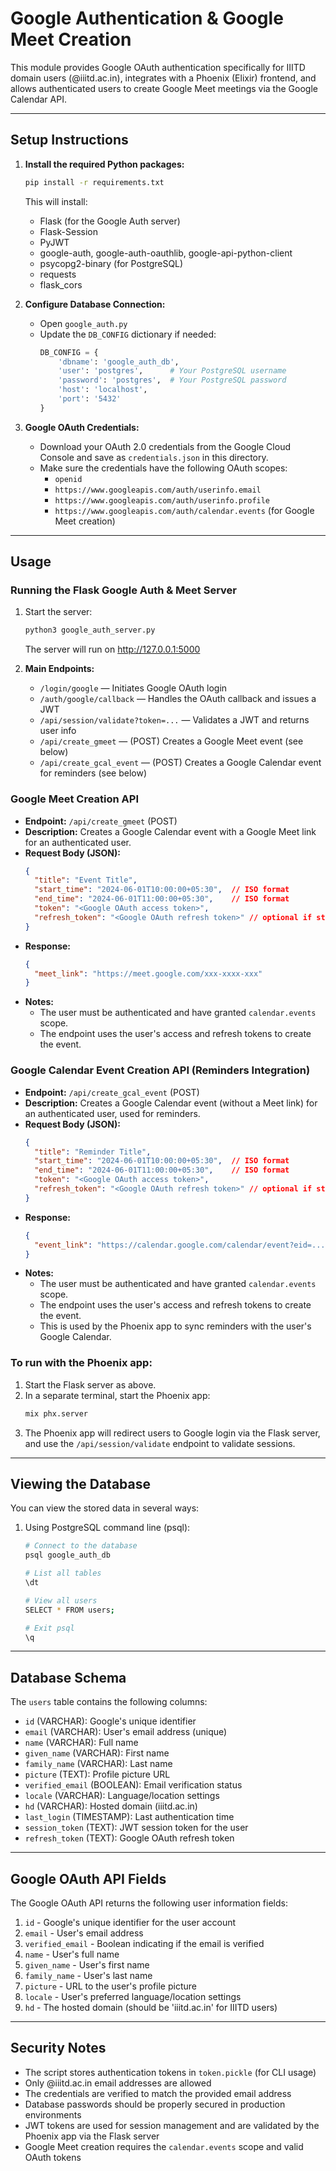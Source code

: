 # Google Authentication & Google Meet Creation

This module provides Google OAuth authentication specifically for IIITD domain users (@iiitd.ac.in), integrates with a Phoenix (Elixir) frontend, and allows authenticated users to create Google Meet meetings via the Google Calendar API.

---

## Setup Instructions

1. **Install the required Python packages:**
   ```bash
   pip install -r requirements.txt
   ```
   This will install:
   - Flask (for the Google Auth server)
   - Flask-Session
   - PyJWT
   - google-auth, google-auth-oauthlib, google-api-python-client
   - psycopg2-binary (for PostgreSQL)
   - requests
   - flask_cors

2. **Configure Database Connection:**
   - Open `google_auth.py`
   - Update the `DB_CONFIG` dictionary if needed:
     ```python
     DB_CONFIG = {
         'dbname': 'google_auth_db',
         'user': 'postgres',      # Your PostgreSQL username
         'password': 'postgres',  # Your PostgreSQL password
         'host': 'localhost',
         'port': '5432'
     }
     ```

3. **Google OAuth Credentials:**
   - Download your OAuth 2.0 credentials from the Google Cloud Console and save as `credentials.json` in this directory.
   - Make sure the credentials have the following OAuth scopes:
     - `openid`
     - `https://www.googleapis.com/auth/userinfo.email`
     - `https://www.googleapis.com/auth/userinfo.profile`
     - `https://www.googleapis.com/auth/calendar.events` (for Google Meet creation)

---

## Usage

### Running the Flask Google Auth & Meet Server

1. Start the server:
   ```bash
   python3 google_auth_server.py
   ```
   The server will run on http://127.0.0.1:5000

2. **Main Endpoints:**
   - `/login/google` — Initiates Google OAuth login
   - `/auth/google/callback` — Handles the OAuth callback and issues a JWT
   - `/api/session/validate?token=...` — Validates a JWT and returns user info
   - `/api/create_gmeet` — (POST) Creates a Google Meet event (see below)
   - `/api/create_gcal_event` — (POST) Creates a Google Calendar event for reminders (see below)

### Google Meet Creation API

- **Endpoint:** `/api/create_gmeet` (POST)
- **Description:** Creates a Google Calendar event with a Google Meet link for an authenticated user.
- **Request Body (JSON):**
  ```json
  {
    "title": "Event Title",
    "start_time": "2024-06-01T10:00:00+05:30",  // ISO format
    "end_time": "2024-06-01T11:00:00+05:30",    // ISO format
    "token": "<Google OAuth access token>",
    "refresh_token": "<Google OAuth refresh token>" // optional if stored
  }
  ```
- **Response:**
  ```json
  {
    "meet_link": "https://meet.google.com/xxx-xxxx-xxx"
  }
  ```
- **Notes:**
  - The user must be authenticated and have granted `calendar.events` scope.
  - The endpoint uses the user's access and refresh tokens to create the event.

### Google Calendar Event Creation API (Reminders Integration)

- **Endpoint:** `/api/create_gcal_event` (POST)
- **Description:** Creates a Google Calendar event (without a Meet link) for an authenticated user, used for reminders.
- **Request Body (JSON):**
  ```json
  {
    "title": "Reminder Title",
    "start_time": "2024-06-01T10:00:00+05:30",  // ISO format
    "end_time": "2024-06-01T11:00:00+05:30",    // ISO format
    "token": "<Google OAuth access token>",
    "refresh_token": "<Google OAuth refresh token>" // optional if stored
  }
  ```
- **Response:**
  ```json
  {
    "event_link": "https://calendar.google.com/calendar/event?eid=..."
  }
  ```
- **Notes:**
  - The user must be authenticated and have granted `calendar.events` scope.
  - The endpoint uses the user's access and refresh tokens to create the event.
  - This is used by the Phoenix app to sync reminders with the user's Google Calendar.

### To run with the Phoenix app:
1. Start the Flask server as above.
2. In a separate terminal, start the Phoenix app:
   ```bash
   mix phx.server
   ```
3. The Phoenix app will redirect users to Google login via the Flask server, and use the `/api/session/validate` endpoint to validate sessions.

---

## Viewing the Database

You can view the stored data in several ways:

1. Using PostgreSQL command line (psql):
   ```bash
   # Connect to the database
   psql google_auth_db

   # List all tables
   \dt

   # View all users
   SELECT * FROM users;

   # Exit psql
   \q
   ```

---

## Database Schema

The `users` table contains the following columns:
- `id` (VARCHAR): Google's unique identifier
- `email` (VARCHAR): User's email address (unique)
- `name` (VARCHAR): Full name
- `given_name` (VARCHAR): First name
- `family_name` (VARCHAR): Last name
- `picture` (TEXT): Profile picture URL
- `verified_email` (BOOLEAN): Email verification status
- `locale` (VARCHAR): Language/location settings
- `hd` (VARCHAR): Hosted domain (iiitd.ac.in)
- `last_login` (TIMESTAMP): Last authentication time
- `session_token` (TEXT): JWT session token for the user
- `refresh_token` (TEXT): Google OAuth refresh token

---

## Google OAuth API Fields

The Google OAuth API returns the following user information fields:

1. `id` - Google's unique identifier for the user account
2. `email` - User's email address
3. `verified_email` - Boolean indicating if the email is verified
4. `name` - User's full name
5. `given_name` - User's first name
6. `family_name` - User's last name
7. `picture` - URL to the user's profile picture
8. `locale` - User's preferred language/location settings
9. `hd` - The hosted domain (should be 'iiitd.ac.in' for IIITD users)

---

## Security Notes

- The script stores authentication tokens in `token.pickle` (for CLI usage)
- Only @iiitd.ac.in email addresses are allowed
- The credentials are verified to match the provided email address
- Database passwords should be properly secured in production environments
- JWT tokens are used for session management and are validated by the Phoenix app via the Flask server
- Google Meet creation requires the `calendar.events` scope and valid OAuth tokens

